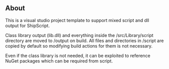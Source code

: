 ## About
This is a visual studio project template to support mixed script and dll output for ShipScript. 

Class library output (lib.dll) and everything inside the /src/Library/script directory are moved to /output on build. All files and directories in /script are copied by default so modifying build actions for them is not necessary.

Even if the class library is not needed, it can be exploited to reference NuGet packages which can be required from script.

